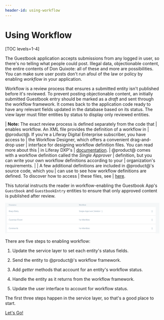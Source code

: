 ```yaml
---
header-id: using-workflow
---
```


# Using Workflow

[TOC levels=1-4]

The Guestbook application accepts submissions from any logged in user, so 
there's no telling what people could post. Illegal data, objectionable content, 
the entire contents of Don Quixote: all of these and more are possibilities. 
You can make sure user posts don't run afoul of the law or policy by enabling 
*workflow* in your application. 

Workflow is a review process that ensures a submitted entity isn't published
before it's reviewed. To prevent posting objectionable content, an initially
submitted Guestbook entry should be marked as a *draft* and sent through the
workflow framework. It comes back to the application code ready to have any
relevant fields updated in the database based on its status. The view layer must
filter entities by status to display only reviewed entities.

| **Note:** The exact review process is defined separately from the code that
| enables workflow. An XML file provides the definition of a workflow in
| @product@. If you're a Liferay Digital Enterprise subscriber, you have access to
| the Workflow Designer, which offers a convenient drag-and-drop user
| interface for designing workflow definition files. You can read more about this
| in Liferay DXP's
| [documentation](https://help.liferay.com/hc/en-us/articles/360028821892-Workflow-Designer).
| @product@ comes with a workflow definition called the *Single Approver*
| definition, but you can write your own workflow definitions according to your
| organization's requirements.
| 
| A few additional definitions are included in @product@'s source code, which you
| can use to see how workflow definitions are defined. To discover how to access
| these files, see
| [here](/docs/7-2/user/-/knowledge_base/u/enabling-workflow).

This tutorial instructs the reader in workflow-enabling the Guestbook App's
`Guestbook` and `GuestbookEntry` entities to ensure that only approved content
is published after review.

![Figure 1: Enable workflow in your assets, just like @product@'s own assets.](../../../images/workflow-config.png)

There are five steps to enabling workflow:

1.  Update the service layer to set each entity's status fields.

2.  Send the entity to @product@'s workflow framework. 

3.  Add *getter* methods that account for an entity's workflow status.

4.  Handle the entity as it returns from the workflow framework.

5.  Update the user interface to account for workflow status.

The first three steps happen in the service layer, so that's a good place to
start.

<a class="go-link btn btn-primary" href="/docs/7-2/tutorials/-/knowledge_base/t/supporting-workflow-at-the-service-layer">Let's Go!<span class="icon-circle-arrow-right"></span></a>
